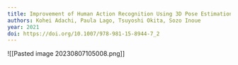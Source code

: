 ```yaml
---
title: Improvement of Human Action Recognition Using 3D Pose Estimation
authors: Kohei Adachi, Paula Lago, Tsuyoshi Okita, Sozo Inoue
year: 2021
doi: https://doi.org/10.1007/978-981-15-8944-7_2
---
```



![[Pasted image 20230807105008.png]]
